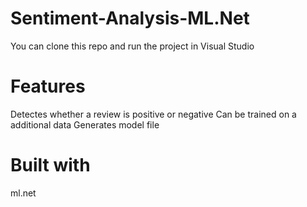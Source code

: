 # Sentiment-Analysis-ML.Net 

You can clone this repo and run the project in Visual Studio



# Features
Detectes whether a review is positive or negative
Can be trained on a additional data
Generates model file


# Built with
ml.net

